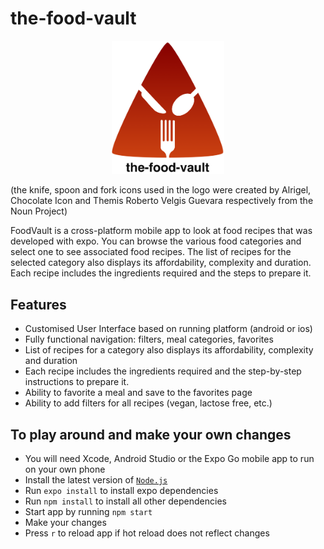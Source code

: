 # the-food-vault
<p align="center">
  <img src="logo.png" width="180">
</p>
(the knife, spoon and fork icons used in the logo were created by Alrigel, Chocolate Icon and Themis Roberto Velgis Guevara respectively from the Noun Project)

FoodVault is a cross-platform mobile app to look at food recipes that was developed with expo. You can browse the various food categories and select one to see associated food recipes. The list of recipes for the selected category also displays its affordability, complexity and duration. Each recipe includes the ingredients required and the steps to prepare it.

## Features
* Customised User Interface based on running platform (android or ios)
* Fully functional navigation: filters, meal categories, favorites
* List of recipes for a category also displays its affordability, complexity and duration
* Each recipe includes the ingredients required and the step-by-step instructions to prepare it.
* Ability to favorite a meal and save to the favorites page
* Ability to add filters for all recipes (vegan, lactose free, etc.)

## To play around and make your own changes
* You will need Xcode, Android Studio or the Expo Go mobile app to run on your own phone
* Install the latest version of [`Node.js`](https://nodejs.org/en/)
* Run `expo install` to install expo dependencies
* Run `npm install` to install all other dependencies
* Start app by running `npm start`
* Make your changes
* Press `r` to reload app if hot reload does not reflect changes

